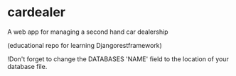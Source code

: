 cardealer
=========

A web app for managing a second hand car dealership

(educational repo for learning Djangorestframework)

!Don't forget to change the DATABASES 'NAME' field to the location of your database file.
